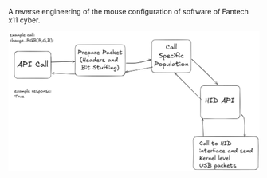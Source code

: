 
A reverse engineering of the mouse configuration of software of Fantech x11 cyber.

![API Description](Image.png)

